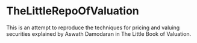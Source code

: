 # TheLittleRepoOfValuation
This is an attempt to reproduce the techniques for pricing and valuing securities explained by Aswath Damodaran in The Little Book of Valuation.
